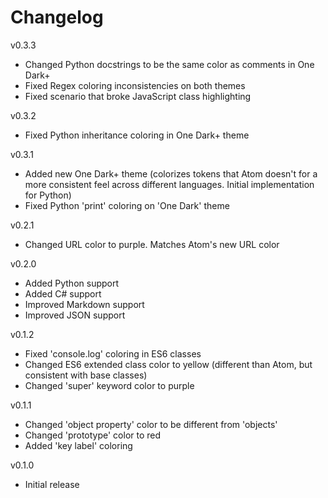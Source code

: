 # Changelog
v0.3.3
- Changed Python docstrings to be the same color as comments in One Dark+
- Fixed Regex coloring inconsistencies on both themes
- Fixed scenario that broke JavaScript class highlighting

v0.3.2
- Fixed Python inheritance coloring in One Dark+ theme

v0.3.1
- Added new One Dark+ theme (colorizes tokens that Atom doesn't for a more consistent feel across different languages. Initial implementation for Python)
- Fixed Python 'print' coloring on 'One Dark' theme

v0.2.1
- Changed URL color to purple. Matches Atom's new URL color

v0.2.0
- Added Python support
- Added C# support
- Improved Markdown support
- Improved JSON support

v0.1.2
- Fixed 'console.log' coloring in ES6 classes
- Changed ES6 extended class color to yellow (different than Atom, but consistent with base classes)
- Changed 'super' keyword color to purple

v0.1.1
- Changed 'object property' color to be different from 'objects'
- Changed 'prototype' color to red
- Added 'key label' coloring

v0.1.0
- Initial release